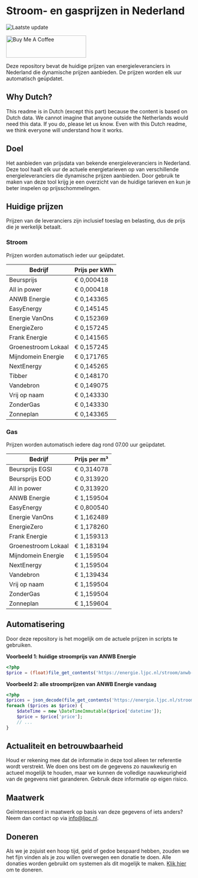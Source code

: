 # Stroom- en gasprijzen in Nederland

![Laatste update](https://img.shields.io/badge/laatste%20update-2025--10--26%2003%3A00%20CET-brightgreen)

<a href="https://www.buymeacoffee.com/Lars-" target="_blank"><img src="https://cdn.buymeacoffee.com/buttons/v2/default-orange.png" alt="Buy Me A Coffee" height="60" style="height: 60px !important;width: 217px !important;" ></a>

Deze repository bevat de huidige prijzen van energieleveranciers in Nederland die dynamische prijzen aanbieden. De prijzen worden elk uur automatisch geüpdatet.

## Why Dutch?

This readme is in Dutch (except this part) because the content is based on Dutch data. We cannot imagine that anyone outside the Netherlands would need this data. If you do, please let us know. Even with this Dutch readme, we think
everyone will understand how it works.

## Doel

Het aanbieden van prijsdata van bekende energieleveranciers in Nederland. Deze tool haalt elk uur de actuele energietarieven op van verschillende energieleveranciers die dynamische prijzen aanbieden. Door gebruik te maken van deze tool
krijg je een overzicht van de huidige tarieven en kun je beter inspelen op prijsschommelingen.

## Huidige prijzen

Prijzen van de leveranciers zijn inclusief toeslag en belasting, dus de prijs die je werkelijk betaalt.

### Stroom

Prijzen worden automatisch ieder uur geüpdatet.

 Bedrijf | Prijs per kWh 
---------|---------------
Beursprijs | € 0,000418
All in power | € 0,000418
ANWB Energie | € 0,143365
EasyEnergy | € 0,145145
Energie VanOns | € 0,152369
EnergieZero | € 0,157245
Frank Energie | € 0,141565
Groenestroom Lokaal | € 0,157245
Mijndomein Energie | € 0,171765
NextEnergy | € 0,145265
Tibber | € 0,148170
Vandebron | € 0,149075
Vrij op naam | € 0,143330
ZonderGas | € 0,143330
Zonneplan | € 0,143365


### Gas

Prijzen worden automatisch iedere dag rond 07.00 uur geüpdatet.

 Bedrijf | Prijs per m³ 
---------|--------------
Beursprijs EGSI | € 0,314078
Beursprijs EOD | € 0,313920
All in power | € 0,313920
ANWB Energie | € 1,159504
EasyEnergy | € 0,800540
Energie VanOns | € 1,162489
EnergieZero | € 1,178260
Frank Energie | € 1,159313
Groenestroom Lokaal | € 1,183194
Mijndomein Energie | € 1,159504
NextEnergy | € 1,159504
Vandebron | € 1,139434
Vrij op naam | € 1,159504
ZonderGas | € 1,159504
Zonneplan | € 1,159604


## Automatisering

Door deze repository is het mogelijk om de actuele prijzen in scripts te gebruiken.

**Voorbeeld 1: huidige stroomprijs van ANWB Energie**

```php
<?php
$price = (float)file_get_contents('https://energie.ljpc.nl/stroom/anwb-energie-nu.txt');

```

**Voorbeeld 2: alle stroomprijzen van ANWB Energie vandaag**

```php
<?php
$prices = json_decode(file_get_contents('https://energie.ljpc.nl/stroom/all-in-power-vandaag.json'),true);
foreach ($prices as $price) {
    $dateTime = new \DateTimeImmutable($price['datetime']);
    $price = $price['price'];
    // ...
}
```

## Actualiteit en betrouwbaarheid

Houd er rekening mee dat de informatie in deze tool alleen ter referentie wordt verstrekt. We doen ons best om de gegevens zo nauwkeurig en actueel mogelijk te houden, maar we kunnen de volledige nauwkeurigheid van de gegevens niet
garanderen. Gebruik deze informatie op eigen risico.

## Maatwerk

Geïnteresseerd in maatwerk op basis van deze gegevens of iets anders? Neem dan contact op
via [info@ljpc.nl](mailto:info@ljpc.nl?subject=Energie%20prijzen).

## Doneren

Als we je zojuist een hoop tijd, geld of gedoe bespaard hebben, zouden we het fijn vinden als je zou willen overwegen een
donatie te doen. Alle donaties worden gebruikt om systemen als dit mogelijk te
maken. [Klik hier](https://www.buymeacoffee.com/Lars-) om te doneren.

